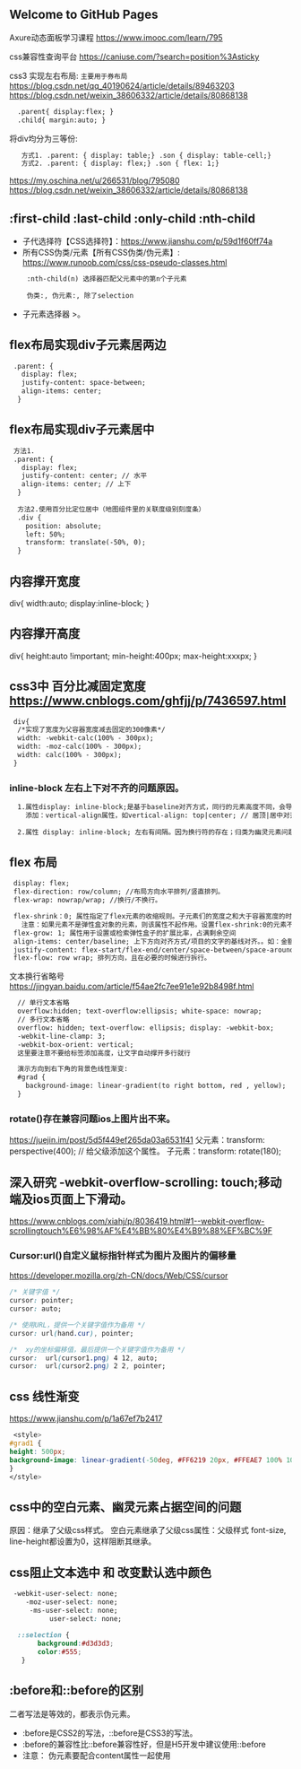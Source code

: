 ## Welcome to GitHub Pages
Axure动态面板学习课程
https://www.imooc.com/learn/795

css兼容性查询平台
https://caniuse.com/?search=position%3Asticky

css3 实现左右布局: `主要用于券布局`
https://blog.csdn.net/qq_40190624/article/details/89463203
https://blog.csdn.net/weixin_38606332/article/details/80868138
  ```markdown
    .parent{ display:flex; }
    .child{ margin:auto; }
  ```
将div均分为三等份:
 ```markdown
    方式1. .parent: { display: table;} .son { display: table-cell;}
    方式2. .parent: { display: flex;} .son { flex: 1;}
  ```
https://my.oschina.net/u/266531/blog/795080
https://blog.csdn.net/weixin_38606332/article/details/80868138

## :first-child  :last-child  :only-child  :nth-child  
- 子代选择符【CSS选择符】：https://www.jianshu.com/p/59d1f60ff74a
- 所有CSS伪类/元素【所有CSS伪类/伪元素】: https://www.runoob.com/css/css-pseudo-classes.html
   ```markdown
    :nth-child(n) 选择器匹配父元素中的第n个子元素
    
    伪类:, 伪元素:, 除了selection
   ```
- 子元素选择器 >。
## flex布局实现div子元素居两边
   ```markdown
    .parent: {
      display: flex;
      justify-content: space-between;
      align-items: center;
     }
   ```
## flex布局实现div子元素居中
   ```markdown
    方法1.
    .parent: {
      display: flex;
      justify-content: center; // 水平
      align-items: center; // 上下
     }
     
     方法2.使用百分比定位居中（地图组件里的关联度级别刻度条）
     .div {
       position: absolute;
       left: 50%;
       transform: translate(-50%, 0);
     }
   ```


## 内容撑开宽度
div{  width:auto; display:inline-block; }
## 内容撑开高度
div{  height:auto !important;  min-height:400px;  max-height:xxxpx; }

## css3中 百分比减固定宽度 https://www.cnblogs.com/ghfjj/p/7436597.html
   ```markdown
    div{ 
     /*实现了宽度为父容器宽度减去固定的300像素*/ 
     width: -webkit-calc(100% - 300px); 
     width: -moz-calc(100% - 300px); 
     width: calc(100% - 300px);
    }
   ```

### inline-block 左右上下对不齐的问题原因。
   ```markdown
     1.属性display: inline-block;是基于baseline对齐方式，同行的元素高度不同，会导致上下对不齐。
       添加：vertical-align属性，如vertical-align: top|center; // 居顶|居中对齐。
      
     2.属性 display: inline-block; 左右有间隔。因为换行符的存在；归类为幽灵元素问题。
   ```

## flex 布局
   ```markdown
    display: flex;
    flex-direction: row/column; //布局方向水平排列/竖直排列。
    flex-wrap: nowrap/wrap; //换行/不换行。

    flex-shrink：0; 属性指定了flex元素的收缩规则。子元素们的宽度之和大于容器宽度的时候才会发生收缩，其收缩的大小是依据 flex-shrink 的值。
      注意：如果元素不是弹性盒对象的元素，则该属性不起作用。设置flex-shrink:0的元素不收缩，其他元素会受到挤压。
    flex-grow: 1; 属性用于设置或检索弹性盒子的扩展比率，占满剩余空间
    align-items: center/baseline; 上下方向对齐方式/项目的文字的基线对齐。。如：金额¥和价格底部轴线对齐。
    justify-content: flex-start/flex-end/center/space-between/space-around；水平(左右两边)方向的对齐方式。
    flex-flow: row wrap; 排列方向，且在必要的时候进行拆行。
  ```

  文本换行省略号 https://jingyan.baidu.com/article/f54ae2fc7ee91e1e92b8498f.html
  ```markdown
    // 单行文本省略
    overflow:hidden; text-overflow:ellipsis; white-space: nowrap;
    // 多行文本省略
    overflow: hidden; text-overflow: ellipsis; display: -webkit-box;
    -webkit-line-clamp: 3;
    -webkit-box-orient: vertical;
    这里要注意不要给标签添加高度，让文字自动撑开多行就行
  ```
  ```markdown
    演示方向到右下角的背景色线性渐变:
    #grad {
      background-image: linear-gradient(to right bottom, red , yellow);
    }
  ```

### rotate()存在兼容问题ios上图片出不来。 
https://juejin.im/post/5d5f449ef265da03a6531f41
父元素：transform: perspective(400); // 给父级添加这个属性。
子元素：transform: rotate(180);

## 深入研究 -webkit-overflow-scrolling: touch;移动端及ios页面上下滑动。
https://www.cnblogs.com/xiahj/p/8036419.html#1--webkit-overflow-scrollingtouch%E6%98%AF%E4%BB%80%E4%B9%88%EF%BC%9F


### Cursor:url()自定义鼠标指针样式为图片及图片的偏移量
https://developer.mozilla.org/zh-CN/docs/Web/CSS/cursor
  ```css
/* 关键字值 */
cursor: pointer;
cursor: auto;

/* 使用URL，提供一个关键字值作为备用 */
cursor: url(hand.cur), pointer;

/*  xy的坐标偏移值，最后提供一个关键字值作为备用 */
cursor:  url(cursor1.png) 4 12, auto;
cursor:  url(cursor2.png) 2 2, pointer;
  ```

## css 线性渐变
https://www.jianshu.com/p/1a67ef7b2417
  ```css
   <style>
#grad1 {
  height: 500px;
  background-image: linear-gradient(-50deg, #FF6219 20px, #FFEAE7 100% 100%);
}
</style>
  ```
## css中的空白元素、幽灵元素占据空间的问题
   原因：继承了父级css样式。
   空白元素继承了父级css属性：父级样式 font-size, line-height都设置为0，这样阻断其继承。

## css阻止文本选中 和 改变默认选中颜色
   ```css
    -webkit-user-select: none;
       -moz-user-select: none;
        -ms-user-select: none;
             user-select: none;
             
     ::selection {
          background:#d3d3d3; 
          color:#555;
      }        
   ```
## :before和::before的区别
二者写法是等效的，都表示伪元素。
- :before是CSS2的写法，::before是CSS3的写法。
- :before的兼容性比::before兼容性好，但是H5开发中建议使用::before
- 注意：
 伪元素要配合content属性一起使用   
